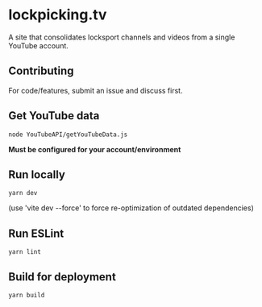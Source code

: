 # lockpicking.tv

A site that consolidates locksport channels and videos from a single YouTube account. 


## Contributing
For code/features, submit an issue and discuss first.


## Get YouTube data
```
node YouTubeAPI/getYouTubeData.js
```
**Must be configured for your account/environment**


## Run locally
```
yarn dev
```
(use 'vite dev --force' to force re-optimization of outdated dependencies)


## Run ESLint
```
yarn lint
```


## Build for deployment
```
yarn build
```
